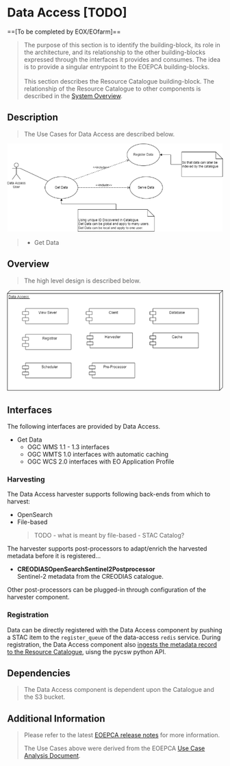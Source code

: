 # Data Access [TODO]

==[To be completed by EOX/EOfarm]==

> The purpose of this section is to identify the building-block, its role in the architecture, and its relationship to the other building-blocks expressed through the interfaces it provides and consumes. The idea is to provide a singular entrypoint to the EOEPCA building-blocks.<br><br>
> This section describes the Resource Catalogue building-block. The relationship of the Resource Catalogue to other components is described in the <a href="../../system/overview/">System Overview</a>.



## Description

> The Use Cases for Data Access are described below.

![EOEPCA Resource Catalogue Use Cases](../../img/resources/EOEPCA-Resource-Data-Access-Use-Cases.drawio.png)

> * Get Data 


## Overview

> The high level design is described below.

![EOEPCA Resource Catalogue Use Cases](../../img/resources/EOEPCA-Resource-Data-Access-Deployment-Diagram.drawio.png)


## Interfaces

The following interfaces are provided by Data Access.

* Get Data
    * OGC WMS 1.1 - 1.3 interfaces
    * OGC WMTS 1.0 interfaces with automatic caching
    * OGC WCS 2.0 interfaces with EO Application Profile

### Harvesting

The Data Access harvester supports following back-ends from which to harvest:

* OpenSearch
* File-based<br>
  > TODO - what is meant by file-based - STAC Catalog?

The harvester supports post-processors to adapt/enrich the harvested metadata before it is registered...

* **CREODIASOpenSearchSentinel2Postprocessor**<br>
  Sentinel-2 metadata from the CREODIAS catalogue.

Other post-processors can be plugged-in through configuration of the harvester component.

### Registration

Data can be directly registered with the Data Access component by pushing a STAC item to the `register_queue` of the data-access `redis` service. During registration, the Data Access component also [ingests the metadata record to the Resource Catalogue](catalogue.md#ingestion-interfaces), uisng the pycsw python API.

## Dependencies

> The Data Access component is dependent upon the Catalogue and the S3 bucket.

## Additional Information

> Please refer to the latest <a href="https://github.com/EOEPCA/eoepca/tree/develop/release-notes">EOEPCA release notes</a> for more information. 
> 
> The Use Cases above were derived from the EOEPCA <a href="https://eoepca.github.io">Use Case Analysis Document</a>.
